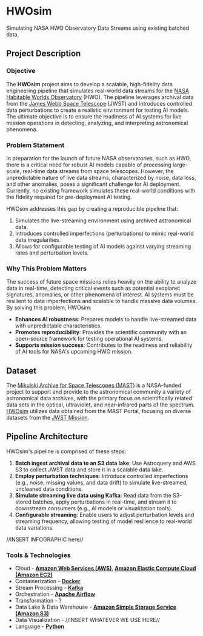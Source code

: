# HWOsim

Simulating NASA HWO Observatory Data Streams using existing batched data.

## Project Description

### Objective
The **HWOsim** project aims to develop a scalable, high-fidelity data engineering pipeline that simulates real-world data streams for the [NASA Habitable Worlds Observatory](https://science.nasa.gov/astrophysics/programs/habitable-worlds-observatory/) (HWO). The pipeline leverages archival data from the [James Webb Space Telescope](https://science.nasa.gov/mission/webb/) (JWST) and introduces controlled data perturbations to create a realistic environment for testing AI models. The ultimate objective is to ensure the readiness of AI systems for live mission operations in detecting, analyzing, and interpreting astronomical phenomena.

### Problem Statement
In preparation for the launch of future NASA observatories, such as HWO, there is a critical need for robust AI models capable of processing large-scale, real-time data streams from space telescopes. However, the unpredictable nature of live data streams, characterized by noise, data loss, and other anomalies, poses a significant challenge for AI deployment. Currently, no existing framework simulates these real-world conditions with the fidelity required for pre-deployment AI testing.

HWOsim addresses this gap by creating a reproducible pipeline that:
1. Simulates the live-streaming environment using archived astronomical data.
2. Introduces controlled imperfections (perturbations) to mimic real-world data irregularities.
3. Allows for configurable testing of AI models against varying streaming rates and perturbation levels.

### Why This Problem Matters
The success of future space missions relies heavily on the ability to analyze data in real-time, detecting critical events such as potential exoplanet signatures, anomalies, or other phenomena of interest. AI systems must be resilient to data imperfections and scalable to handle massive data volumes. By solving this problem, HWOsim:
- **Enhances AI robustness**: Prepares models to handle live-streamed data with unpredictable characteristics.
- **Promotes reproducibility**: Provides the scientific community with an open-source framework for testing operational AI systems.
- **Supports mission success**: Contributes to the readiness and reliability of AI tools for NASA's upcoming HWO mission.

## Dataset
The [Mikulski Archive for Space Telescopes (MAST)](https://archive.stsci.edu/) is a NASA-funded project to support and provide to the astronomical community a variety of astronomical data archives, with the primary focus on scientifically related data sets in the optical, ultraviolet, and near-infrared parts of the spectrum.  
[HWOsim](https://github.com/perindom/HWOsim) utilizes data obtained from the MAST Portal, focusing on diverse datasets from the [JWST Mission](https://archive.stsci.edu/missions-and-data/jwst).

## Pipeline Architecture
HWOsim's pipeline is comprised of these steps:
1. **Batch ingest archival data to an S3 data lake**: Use Astroquery and AWS S3 to collect JWST data and store it in a scalable data lake.
2. **Employ perturbation techniques**: Introduce controlled imperfections (e.g., noise, missing values, and data drift) to simulate live-streamed, uncleaned data conditions.
3. **Simulate streaming live data using Kafka**: Read data from the S3-stored batches, apply perturbations in real-time, and stream it to downstream consumers (e.g., AI models or visualization tools).
4. **Configurable streaming**: Enable users to adjust perturbation levels and streaming frequency, allowing testing of model resilience to real-world data variations.


//INSERT INFOGRAPHIC here//

### Tools & Technologies

- Cloud - [**Amazon Web Services (AWS)**](https://aws.amazon.com/), [**Amazon Elastic Compute Cloud (Amazon EC2)**](https://aws.amazon.com/pm/ec2/)
- Containerization - [**Docker**](https://www.docker.com)
- Stream Processing - [**Kafka**](https://kafka.apache.org)
- Orchestration - [**Apache Airflow**](https://airflow.apache.org)
- Transformation - ?
- Data Lake & Data Warehouse - [**Amazon Simple Storage Service (Amazon S3)**](https://aws.amazon.com/s3/)
- Data Visualization - //INSERT WHATEVER WE USE HERE//
- Language - [**Python**](https://www.python.org)
